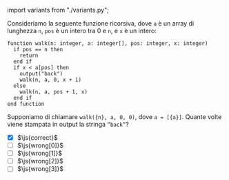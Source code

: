 import variants from "./variants.py";

Consideriamo la seguente funzione ricorsiva, dove `a` è un array di lunghezza `n`, `pos` è un intero tra $0$ e `n`, e `x` è un intero:

```srs
function walk(n: integer, a: integer[], pos: integer, x: integer)
  if pos == n then
    return
  end if
  if x < a[pos] then
    output("back")
    walk(n, a, 0, x + 1)
  else
    walk(n, a, pos + 1, x)
  end if
end function
```

Supponiamo di chiamare `walk({n}, a, 0, 0)`, dove `a = [{a}]`. Quante volte viene stampata in output la stringa `”back”`?


- [x] $\js{correct}$
- [ ] $\js{wrong[0]}$
- [ ] $\js{wrong[1]}$
- [ ] $\js{wrong[2]}$
- [ ] $\js{wrong[3]}$
